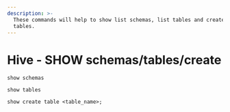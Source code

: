 ```yaml
---
description: >-
  These commands will help to show list schemas, list tables and create query of
  tables.
---
```


# Hive - SHOW schemas/tables/create

```
show schemas
```

```
show tables
```

```
show create table <table_name>;
```

